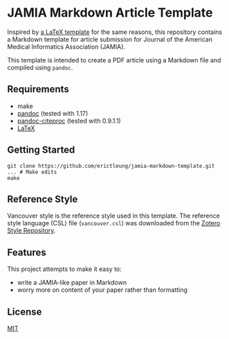 # JAMIA Markdown Article Template

Inspired by [a LaTeX template][amia] for the same reasons, this repository
contains a Markdown template for article submission for Journal of the American
Medical Informatics Association (JAMIA).

This template is intended to create a PDF article using a Markdown file and
compiled using `pandoc`.

[amia]: https://github.com/emir-munoz/amia-paper-template


## Requirements

- make
- [pandoc][pandoc] (tested with 1.17)
- [pandoc-citeproc][citeproc] (tested with 0.9.1.1)
- [LaTeX][latex]

[pandoc]: pandoc.org
[citeproc]: http://hackage.haskell.org/package/pandoc-citeproc
[latex]: http://www.latex-project.org/


## Getting Started

```shell
git clone https://github.com/erictleung/jamia-markdown-template.git
... # Make edits
make
```


## Reference Style

Vancouver style is the reference style used in this template. The reference
style language (CSL) file (`vancouver.csl`) was downloaded from the [Zotero Style
Repository][zotero].

[zotero]: https://www.zotero.org/styles?q=vancouver


## Features

This project attempts to make it easy to:

- write a JAMIA-like paper in Markdown
- worry more on content of your paper rather than formatting


## License

[MIT](LICENSE)
